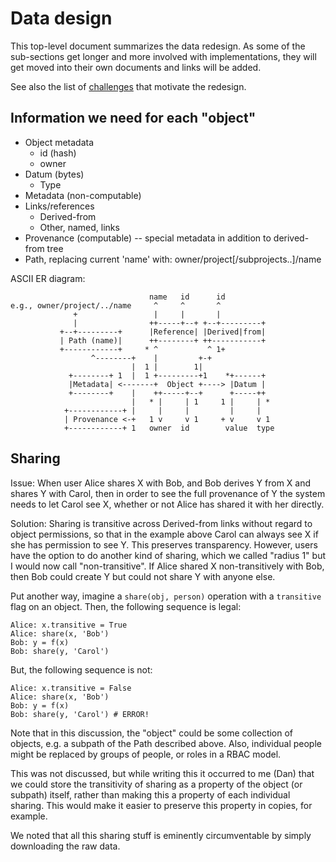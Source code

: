 # Data design

This top-level document summarizes the data redesign. As some of the sub-sections get longer and more involved with implementations, they will get moved into their own documents and links will be added.

See also the list of [challenges](/docs/challenges/data.md) that motivate the redesign.

## Information we need for each "object"

* Object metadata
  - id (hash)
  - owner
* Datum (bytes)
  - Type
* Metadata (non-computable)
* Links/references
  - Derived-from
  - Other, named, links
* Provenance (computable) -- special metadata in addition to derived-from tree
* Path, replacing current 'name' with: owner/project[/subprojects..]/name

ASCII ER diagram:
```
                               name   id      id           
e.g., owner/project/../name     ^     ^       ^            
              +                 |     |       |            
              |                ++-----+--+ +--+---------+  
           +--+---------+      |Reference| |Derived|from|  
           | Path (name)|      ++--------+ ++-----------+  
           +------------+     * ^           ^ 1+           
                  ^--------+    |         +-+              
                           |  1 |        1|                
             +--------+ 1  |  1 +---------+1    *+------+  
             |Metadata| <-------+  Object +----> |Datum |  
             +--------+    |    ++-----+--+      +-----++  
                           |   * |     | 1     1 |     | * 
            +------------+ |     |     |         |     |   
            | Provenance <-+   1 v     v 1     + v     v 1 
            +------------+ 1   owner  id        value  type
```
## Sharing

Issue: When user Alice shares X with Bob, and Bob derives Y from X and shares Y with Carol, then in order to see the full provenance of Y the system needs to let Carol see X, whether or not Alice has shared it with her directly.

Solution: Sharing is transitive across Derived-from links without regard to object permissions, so that in the example above Carol can always see X if she has permission to see Y. This preserves transparency. However, users have the option to do another kind of sharing, which we called "radius 1" but I would now call "non-transitive". If Alice shared X non-transitively with Bob, then Bob could create Y but could not share Y with anyone else.

Put another way, imagine a `share(obj, person)` operation with a `transitive` flag on an object. Then, the following sequence is legal:

    Alice: x.transitive = True
    Alice: share(x, 'Bob')
    Bob: y = f(x)
    Bob: share(y, 'Carol') 

But, the following sequence is not:

    Alice: x.transitive = False
    Alice: share(x, 'Bob')
    Bob: y = f(x)
    Bob: share(y, 'Carol') # ERROR! 

Note that in this discussion, the "object" could be some collection of objects, e.g. a subpath of the Path described above. Also, individual people might be replaced by groups of people, or roles in a RBAC model.

This was not discussed, but while writing this it occurred to me (Dan) that we could store the transitivity of sharing as a property of the object (or subpath) itself, rather than making this a property of each individual sharing. This would make it easier to preserve this property in copies, for example.

We noted that all this sharing stuff is eminently circumventable by simply downloading the raw data.
